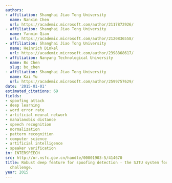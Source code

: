 ```yaml
---
authors:
- affiliation: Shanghai Jiao Tong University
  name: Nanxin Chen
  url: https://academic.microsoft.com/author/2117872926/
- affiliation: Shanghai Jiao Tong University
  name: Yanmin Qian
  url: https://academic.microsoft.com/author/2120836558/
- affiliation: Shanghai Jiao Tong University
  name: Heinrich Dinkel
  url: https://academic.microsoft.com/author/2398868617/
- affiliation: Nanyang Technological University
  name: Bo Chen
  slug: bo_chen
- affiliation: Shanghai Jiao Tong University
  name: Kai Yu
  url: https://academic.microsoft.com/author/2599757629/
date: '2015-01-01'
estimated_citations: 69
fields:
- spoofing attack
- deep learning
- word error rate
- artificial neural network
- mahalanobis distance
- speech recognition
- normalization
- pattern recognition
- computer science
- artificial intelligence
- speaker verification
in: INTERSPEECH
src: http://or.nsfc.gov.cn/handle/00001903-5/414670
title: Robust deep feature for spoofing detection - the SJTU system for ASVspoof 2015
  challenge.
year: 2015
---
```

